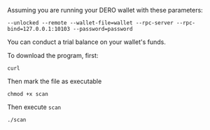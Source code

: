 Assuming you are running your DERO wallet with these parameters:
```
--unlocked --remote --wallet-file=wallet --rpc-server --rpc-bind=127.0.0.1:10103 --password=password
```
You can conduct a trial balance on your wallet's funds.

To download the program, first:
```
curl 
```
Then mark the file as executable
```
chmod +x scan
```
Then execute `scan`
```
./scan
```

